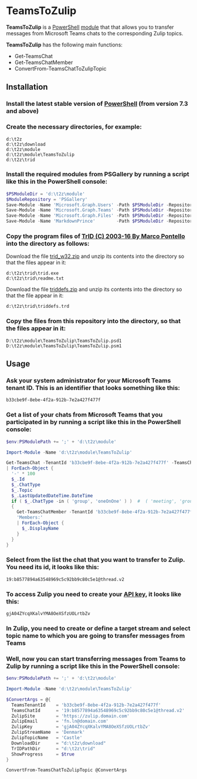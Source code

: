 # TeamsToZulip

**TeamsToZulip** is a [PowerShell](https://learn.microsoft.com/powershell/) [module](https://learn.microsoft.com/en-us/previous-versions/dd901839(v=vs.85))
that that allows you to transfer messages from Microsoft Teams chats to the corresponding Zulip topics.

**TeamsToZulip** has the following main functions:

- Get-TeamsChat
- Get-TeamsChatMember
- ConvertFrom-TeamsChatToZulipTopic

## Installation

### Install the latest stable version of [PowerShell](https://learn.microsoft.com/en-us/powershell/scripting/install/installing-powershell) (from version 7.3 and above)

### Create the necessary directories, for example:
```
d:\t2z
d:\t2z\download
d:\t2z\module
d:\t2z\module\TeamsToZulip
d:\t2z\trid
```

### Install the required modules from PSGallery by running a script like this in the PowerShell console:
```powershell
$PSModuleDir = 'd:\t2z\module'
$ModuleRepository = 'PSGallery'
Save-Module -Name 'Microsoft.Graph.Users' -Path $PSModuleDir -Repository $ModuleRepository -Force
Save-Module -Name 'Microsoft.Graph.Teams' -Path $PSModuleDir -Repository $ModuleRepository -Force
Save-Module -Name 'Microsoft.Graph.Files' -Path $PSModuleDir -Repository $ModuleRepository -Force
Save-Module -Name 'MarkdownPrince'        -Path $PSModuleDir -Repository $ModuleRepository -Force
```

### Copy the program files of [TrID (C) 2003-16 By Marco Pontello](http://mark0.net/soft-trid-e.html) into the directory as follows:
Download the file [trid_w32.zip](https://mark0.net/download/trid_w32.zip) and unzip its contents into the directory so that the files appear in it:
```
d:\t2z\trid\trid.exe
d:\t2z\trid\readme.txt
```
Download the file [triddefs.zip](https://mark0.net/download/triddefs.zip) and unzip its contents into the directory so that the file appear in it:
```
d:\t2z\trid\triddefs.trd
```

### Copy the files from this repository into the directory, so that the files appear in it:
```
D:\t2z\module\TeamsToZulip\TeamsToZulip.psd1
D:\t2z\module\TeamsToZulip\TeamsToZulip.psm1
```

## Usage

### Ask your system administrator for your Microsoft Teams tenant ID. This is an identifier that looks something like this:
```
b33cbe9f-8ebe-4f2a-912b-7e2a427f477f
```

### Get a list of your chats from Microsoft Teams that you participated in by running a script like this in the PowerShell console:
```powershell
$env:PSModulePath += ';' + 'd:\t2z\module'

Import-Module -Name 'd:\t2z\module\TeamsToZulip'

Get-TeamsChat -TenantId 'b33cbe9f-8ebe-4f2a-912b-7e2a427f477f' -TeamsChatType 'meeting'  #  'meeting', 'group', 'oneOnOne'
| ForEach-Object { 
  '-' * 100
  $_.Id
  $_.ChatType
  $_.Topic
  $_.LastUpdatedDateTime.DateTime
  if ( $_.ChatType -in ( 'group', 'oneOnOne' ) )  #  ( 'meeting', 'group', 'oneOnOne' )
  { 
    Get-TeamsChatMember -TenantId 'b33cbe9f-8ebe-4f2a-912b-7e2a427f477f' -TeamsChatId $_.Id 
    'Members:' 
    | ForEach-Object { 
      $_.DisplayName 
    } 
  }
}

```

### Select from the list the chat that you want to transfer to Zulip. You need its id, it looks like this:
```
19:b8577894a63548969c5c92bb9c80c5e1@thread.v2
```

### To access Zulip you need to create your [API key](https://zulip.com/api/api-keys#get-your-api-key), it looks like this:
```
gjA04ZYcqXKalvYMA8OeXSfzUOLrtbZv
```


### In Zulip, you need to create or define a target stream and select topic name to which you are going to transfer messages from Teams

### Well, now you can start transferring messages from Teams to Zulip by running a script like this in the PowerShell console:
```powershell
$env:PSModulePath += ';' + 'd:\t2z\module'

Import-Module -Name 'd:\t2z\module\TeamsToZulip'

$ConvertArgs = @{
  TeamsTenantId    = 'b33cbe9f-8ebe-4f2a-912b-7e2a427f477f'
  TeamsChatId      = '19:b8577894a63548969c5c92bb9c80c5e1@thread.v2'
  ZulipSite        = 'https://zulip.domain.com'
  ZulipEmail       = 'fn.ln@domain.com'
  ZulipKey         = 'gjA04ZYcqXKalvYMA8OeXSfzUOLrtbZv'
  ZulipStreamName  = 'Denmark'
  ZulipTopicName   = 'Castle'
  DownloadDir      = "d:\t2z\download"
  TrIDPathDir      = "d:\t2z\trid"
  ShowProgress     = $true
}  

ConvertFrom-TeamsChatToZulipTopic @ConvertArgs
```
